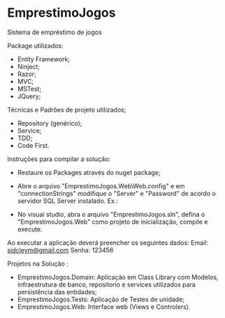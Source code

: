 # EmprestimoJogos
Sistema de empréstimo de jogos

Package utilizados:
* Entity Framework;
* Ninject;
* Razor;
* MVC;
* MSTest;
* JQuery;

Técnicas e Padrões de projeto utilizados;
* Repository (genérico);
* Service;
* TDD;
* Code First.

Instruções para compilar a solução:

* Restaure os Packages através do nuget package;

* Abre o arquivo "EmprestimoJogos.Web\Web.config" e em "connectionStrings" modifique o "Server" e "Password" de acordo o servidor SQL Server instalado.
 Ex.:
  <connectionStrings>
    <add name="Emprestimo" connectionString="Server=xxxxxx;Database=Emprestimo;User ID=sa;Password=xxxxx;" providerName="System.Data.SqlClient" />
  </connectionStrings>


* No visual studio, abra o arquivo "EmprestimoJogos.sln", defina o "EmprestimoJogos.Web" como projeto de inicialização, compile e execute.

Ao executar a aplicação deverá preencher os seguintes dados:
Email: sidcleym@gmail.com
Senha: 123456

Projetos na Solução :

* EmprestimoJogos.Domain: Aplicação em Class Library com Modelos, infraestrutura de banco, repositorio e services utilizados para persistência das entidades;
* EmprestimoJogos.Tests: Aplicação de Testes de unidade;
* EmprestimoJogos.Web: Interface web (Views e Controlers).
